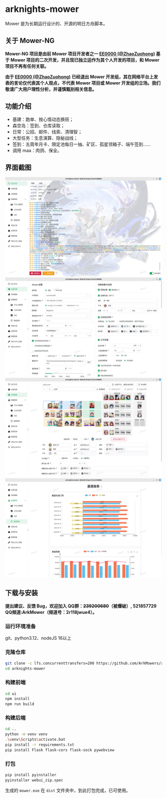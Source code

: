 # arknights-mower

Mower 是为长期运行设计的、开源的明日方舟脚本。

## 关于 Mower-NG

**Mower-NG 项目是由前 Mower 项目开发者之一 [EE0000 (@ZhaoZuohong)](https://github.com/ZhaoZuohong) 基于 Mower 项目的二次开发，并且现已独立运作为其个人开发的项目，和 Mower 项目不再有任何关联。**

**由于 [EE0000 (@ZhaoZuohong)](https://github.com/ZhaoZuohong) 已经退出 Mower 开发组，其在网络平台上发表的言论仅代表其个人观点，不代表 Mower 项目或 Mower 开发组的立场。我们敬请广大用户理性分析，并谨慎甄别相关信息。**

## 功能介绍

- 基建：跑单、按心情动态换班；
- 森空岛：签到、仓库读取；
- 日常：公招、邮件、线索、清理智；
- 大型任务：生息演算、隐秘战线；
- 签到：五周年月卡、限定池每日一抽、矿区、孤星领箱子、端午签到……
- 调用 maa：肉鸽、保全。

## 界面截图

![log](./img/log.png)
![settings](./img/settings.png)
![plan-editor](./img/plan-editor.png)
![riic-report](./img/riic-report.png)

## 下载与安装

**提出建议、反馈 Bug，欢迎加入 QQ群：~~239200680~~（被爆破）, 521857729 QQ频道:ArkMower（频道号：2r118jwue4）。**

### 运行环境准备

git、python3.12、nodeJS 16以上

### 克隆仓库

```bash
git clone -c lfs.concurrenttransfers=200 https://github.com/ArkMowers/arknights-mower.git --branch 2025.6.1
cd arknights-mower
```

### 构建前端

```bash
cd ui
npm install
npm run build
```

### 构建后端

```bash
cd ..
python -m venv venv
.\venv\Scripts\activate.bat
pip install -r requirements.txt
pip install Flask flask-cors flask-sock pywebview
```

### 打包

```bash
pip install pyinstaller
pyinstaller webui_zip.spec
```

生成的 `mower.exe` 在 `dist` 文件夹中，到此打包完成，已可使用。
